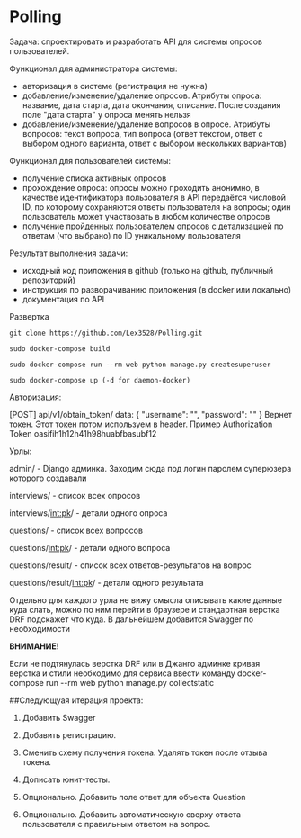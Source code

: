 # Polling

Задача: спроектировать и разработать API для системы опросов пользователей.

Функционал для администратора системы:

- авторизация в системе (регистрация не нужна)
- добавление/изменение/удаление опросов. Атрибуты опроса: название, дата старта, дата окончания, описание. После создания поле "дата старта" у опроса менять нельзя
- добавление/изменение/удаление вопросов в опросе. Атрибуты вопросов: текст вопроса, тип вопроса (ответ текстом, ответ с выбором одного варианта, ответ с выбором нескольких вариантов)

Функционал для пользователей системы:

- получение списка активных опросов
- прохождение опроса: опросы можно проходить анонимно, в качестве идентификатора пользователя в API передаётся числовой ID, по которому сохраняются ответы пользователя на вопросы; один пользователь может участвовать в любом количестве опросов
- получение пройденных пользователем опросов с детализацией по ответам (что выбрано) по ID уникальному пользователя

Результат выполнения задачи:
- исходный код приложения в github (только на github, публичный репозиторий)
- инструкция по разворачиванию приложения (в docker или локально)
- документация по API


Развертка

```
git clone https://github.com/Lex3528/Polling.git 

sudo docker-compose build

sudo docker-compose run --rm web python manage.py createsuperuser 

sudo docker-compose up (-d for daemon-docker) 
```

Авторизация:

[POST] api/v1/obtain_token/ 
data: {
  "username": "",
  "password": ""
} 
Вернет токен. Этот токен потом используем в header. Пример Authorization Token oasifih1h12h41h98huabfbasubf12

Урлы:

admin/ - Django админка. Заходим сюда под логин паролем суперюзера которого создавали

interviews/ - список всех опросов

interviews/<int:pk>/ - детали одного опроса

questions/ - список всех вопросов

questions/<int:pk>/ - детали одного вопроса

questions/result/ - список всех ответов-результатов на вопрос

questions/result/<int:pk>/ - детали одного результата

Отдельно для каждого урла не вижу смысла описывать какие данные куда слать, можно по ним перейти в браузере и стандартная верстка DRF подскажет что куда. В дальнейшем добавится Swagger по необходимости

__ВНИМАНИЕ!__

Если не подтянулась верстка DRF или в Джанго админке кривая верстка и стили необходимо для сервиса ввести команду docker-compose run --rm web python manage.py collectstatic

##Следующуая итерация проекта:
1. Добавить Swagger

2. Добавить регистрацию.

3. Сменить схему получения токена. Удалять токен после отзыва токена. 

4. Дописать юнит-тесты.

5. Опционально. Добавить поле ответ для объекта Question

6. Опционально. Добавить автоматическую сверху ответа пользователя с правильным ответом на вопрос.
